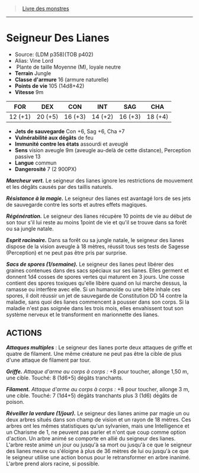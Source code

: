 ﻿> [Livre des monstres](tome_of_beasts.md)

---

# Seigneur Des Lianes

- Source: (LDM p358)(TOB p402)
- Alias: Vine Lord
-  Plante de taille Moyenne (M), loyale neutre
- **Terrain** Jungle
- **Classe d'armure** 16 (armure naturelle)
- **Points de vie** 105 (14d8+42)
- **Vitesse** 9m

|FOR|DEX|CON|INT|SAG|CHA|
|---|---|---|---|---|---|
|12 (+1)|20 (+5)|16 (+3)|14 (+2)|16 (+3)|18 (+4)|

- **Jets de sauvegarde** Con +6, Sag +6, Cha +7
- **Vulnérabilité aux dégâts** de feu
- **Immunité contre les états** assourdi et aveuglé
- **Sens** vision aveugle 9m (aveugle au-delà de cette distance), Perception passive 13
- **Langue** commun
- **Dangerosité** 7 (2 900PX)

**_Marcheur vert._** Le seigneur des lianes ignore les restrictions de mouvement et les dégâts causés par des taillis naturels.

**_Résistance à la magie._** Le seigneur des lianes est avantagé lors de ses jets de sauvegarde contre les sorts et autres effets magiques.

**_Régénération._** Le seigneur des lianes récupère 10 points de vie au début de son tour s'il lui reste au moins 1point de vie et qu'il se trouve dans sa forêt ou sa jungle natale.

**_Esprit racinaire._** Dans sa forêt ou sa jungle natale, le seigneur des lianes dispose de la vision aveugle à 18 mètres, réussit tous ses tests de Sagesse (Perception) et ne peut pas être pris par surprise.

**_Sacs de spores (1/semaine)._** Le seigneur des lianes peut libérer des graines contenues dans des sacs spéciaux sur ses lianes. Elles germent et donnent 1d4 cosses de spores vertes qui maturent en 3 jours. Une cosse contient des spores toxiques qu'elle libère quand on lui marche dessus, la ramasse ou interfère avec elle. Si un humanoïde ou une bête inhale ces spores, il doit réussir un jet de sauvegarde de Constitution DD 14 contre la maladie, sans quoi des lianes commencent à pousser dans son corps. Si la maladie n'est pas soignée dans les trois mois, elles envahissent tout son système nerveux et le transforment en marionnette des lianes.

## ACTIONS

**_Attaques multiples_** : Le seigneur des lianes porte deux attaques de griffe et quatre de filament. Une même créature ne peut pas être la cible de plus d'une attaque de filament par tour.

**_Griffe._** _Attaque d'arme au corps à corps :_ +8 pour toucher, allonge 1,50 m, une cible. Touché: 8 (1d6+5) dégâts tranchants.

**_Filament._** _Attaque d'arme au corps à corps :_ +8 pour toucher, allonge 3 m, une cible. Touché: 7 (1d4+5) dégâts tranchants plus 3 (1d6) dégâts de poison.

**_Réveiller la verdure (1/jour)._** Le seigneur des lianes anime par magie un ou deux arbres situés dans son champ de vision et un rayon de 18 mètres. Ces arbres ont les mêmes statistiques qu'un sylvanien, mais une Intelligence et un Charisme de 1, ne peuvent pas parler et n'ont que coup comme option d'action. Un arbre animé se comporte en allié du seigneur des lianes. L'arbre reste animé un jour ou jusqu'à sa mort ou jusqu'à ce que le seigneur des lianes meure ou s'éloigne à plus de 36 mètres de lui ou jusqu'à ce que le seigneur utilise une action bonus pour le retransformer en arbre inanimé. L'arbre prend alors racine, si possible.

